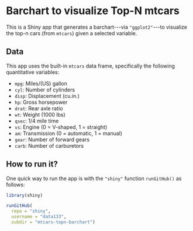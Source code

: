 # Barchart to visualize Top-N mtcars

This is a Shiny app that generates a barchart---via `"ggplot2"`---to 
visualize the top-n cars (from `mtcars`) given a selected variable.



## Data

This app uses the built-in `mtcars` data frame, specifically
the following quantitative variables:

- `mpg`: Miles/(US) gallon
- `cyl`: Number of cylinders
- `disp`: Displacement (cu.in.)
- `hp`: Gross horsepower
- `drat`: Rear axle ratio
- `wt`: Weight (1000 lbs)
- `qsec`: 1/4 mile time
- `vs`: Engine (0 = V-shaped, 1 = straight)
- `am`: Transmission (0 = automatic, 1 = manual)
- `gear`: Number of forward gears
- `carb`: Number of carburetors


## How to run it?

One quick way to run the app is with the `"shiny"` function `runGitHub()` as follows:

```R
library(shiny)

runGitHub(
  repo = "shiny", 
  username = "data133", 
  subdir = "mtcars-topn-barchart")
```

